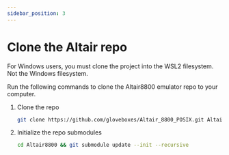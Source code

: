 ```yaml
---
sidebar_position: 3
---
```


# Clone the Altair repo

For Windows users, you must clone the project into the WSL2 filesystem. Not the Windows filesystem.

Run the following commands to clone the Altair8800 emulator repo to your computer.

1. Clone the repo

    ```bash
    git clone https://github.com/gloveboxes/Altair_8800_POSIX.git Altair8800
    ```

1. Initialize the repo submodules

    ```bash
    cd Altair8800 && git submodule update --init --recursive
    ```
